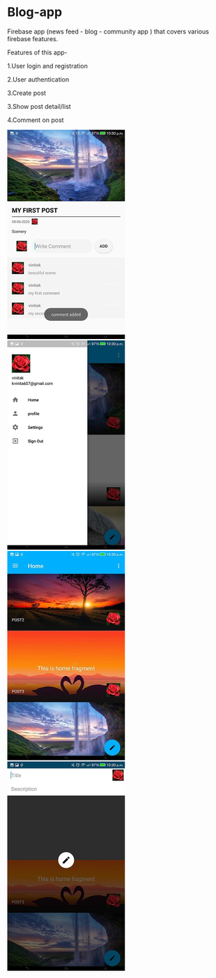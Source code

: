 # Blog-app
Firebase app (news feed - blog - community app ) that covers various firebase features.

Features of this app-

1.User login and registration

2.User authentication

3.Create post

3.Show post detail/list

4.Comment on post

![](1.jpg)
![](2.jpg)
![](3.jpg)
![](4.jpg)
